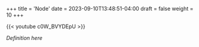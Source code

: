 +++
title = 'Node'
date = 2023-09-10T13:48:51-04:00
draft = false
weight = 10
+++

{{< youtube c0W_BVYDEpU >}}

*Definition here*